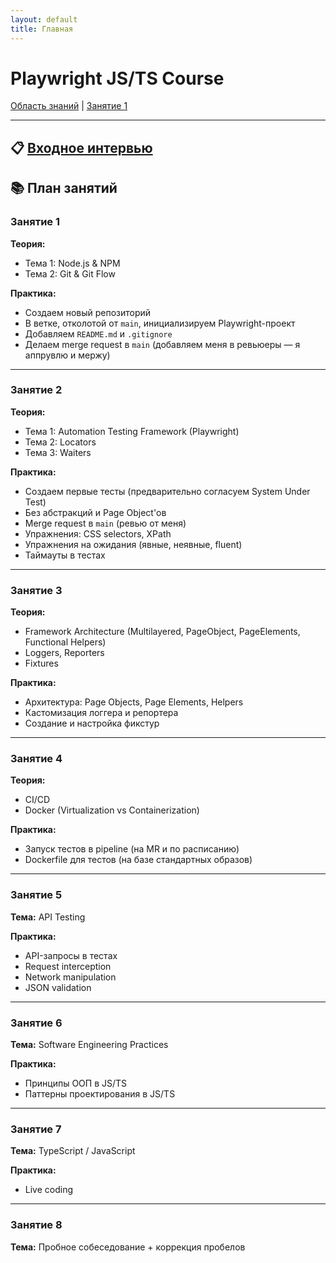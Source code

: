 ```yaml
---
layout: default
title: Главная
---
```


# Playwright JS/TS Course

[Область знаний](knowledge-scope.md) | [Занятие 1](lessons/lesson-1.md)

---

## 📋 [Входное интервью](https://docs.google.com/spreadsheets/d/1tCCXvsZdnVEX9t_DtAmzbv3sevNBlCTX/edit?gid=1329734940#gid=1329734940)

## 📚 План занятий

### Занятие 1
**Теория:**
- Тема 1: Node.js & NPM
- Тема 2: Git & Git Flow

**Практика:**
- Создаем новый репозиторий
- В ветке, отколотой от `main`, инициализируем Playwright-проект
- Добавляем `README.md` и `.gitignore`
- Делаем merge request в `main` (добавляем меня в ревьюеры — я аппрувлю и мержу)

---

### Занятие 2
**Теория:**
- Тема 1: Automation Testing Framework (Playwright)
- Тема 2: Locators
- Тема 3: Waiters

**Практика:**
- Создаем первые тесты (предварительно согласуем System Under Test)
- Без абстракций и Page Object'ов
- Merge request в `main` (ревью от меня)
- Упражнения: CSS selectors, XPath
- Упражнения на ожидания (явные, неявные, fluent)
- Таймауты в тестах

---

### Занятие 3
**Теория:**
- Framework Architecture (Multilayered, PageObject, PageElements, Functional Helpers)
- Loggers, Reporters
- Fixtures

**Практика:**
- Архитектура: Page Objects, Page Elements, Helpers
- Кастомизация логгера и репортера
- Создание и настройка фикстур

---

### Занятие 4
**Теория:**
- CI/CD
- Docker (Virtualization vs Containerization)

**Практика:**
- Запуск тестов в pipeline (на MR и по расписанию)
- Dockerfile для тестов (на базе стандартных образов)

---

### Занятие 5
**Тема:** API Testing

**Практика:**
- API-запросы в тестах
- Request interception
- Network manipulation
- JSON validation

---

### Занятие 6
**Тема:** Software Engineering Practices

**Практика:**
- Принципы ООП в JS/TS
- Паттерны проектирования в JS/TS

---

### Занятие 7
**Тема:** TypeScript / JavaScript

**Практика:**
- Live coding

---

### Занятие 8
**Тема:** Пробное собеседование + коррекция пробелов 